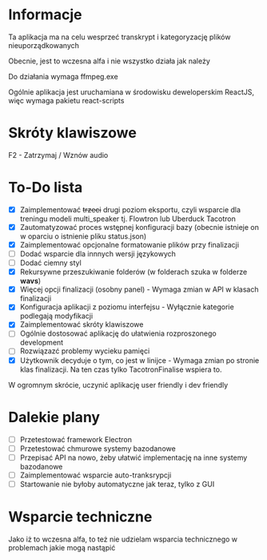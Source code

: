# Informacje
Ta aplikacja ma na celu wesprzeć transkrypt i kategoryzację plików nieuporządkowanych

Obecnie, jest to wczesna alfa i nie wszystko działa jak należy

Do działania wymaga ffmpeg.exe

Ogólnie aplikacja jest uruchamiana w środowisku deweloperskim ReactJS, więc wymaga pakietu react-scripts

# Skróty klawiszowe
F2 - Zatrzymaj / Wznów audio

# To-Do lista
- [x] Zaimplementować ~~trzeci~~ drugi poziom eksportu, czyli wsparcie dla treningu modeli multi_speaker tj. Flowtron lub Uberduck Tacotron
- [x] Zautomatyzować proces wstępnej konfiguracji bazy (obecnie istnieje on w oparciu o istnienie pliku status.json)
- [x] Zaimplementować opcjonalne formatowanie plików przy finalizacji
- [ ] Dodać wsparcie dla innnych wersji językowych
- [ ] Dodać ciemny styl
- [x] Rekursywne przeszukiwanie folderów (w folderach szuka w folderze **wavs**)
- [x] Więcej opcji finalizacji (osobny panel) - Wymaga zmian w API w klasach finalizacji
- [x] Konfiguracja aplikacji z poziomu interfejsu - Wyłącznie kategorie podlegają modyfikacji
- [x] Zaimplementować skróty klawiszowe
- [ ] Ogólnie dostosować aplikację do ułatwienia rozproszonego development
- [ ] Rozwiązazć problemy wycieku pamięci
- [x] Użytkownik decyduje o tym, co jest w linijce - Wymaga zmian po stronie klas finalizacji. Na ten czas tylko TacotronFinalise wspiera to.

W ogromnym skrócie, uczynić aplikację user friendly i dev friendly

# Dalekie plany
- [ ] Przetestować framework Electron
- [ ] Przetestować chmurowe systemy bazodanowe
- [ ] Przepisać API na nowo, żeby ułatwić implementację na inne systemy bazodanowe
- [ ] Zaimplementować wsparcie auto-tranksrypcji
- [ ] Startowanie nie byłoby automatyczne jak teraz, tylko z GUI

# Wsparcie techniczne
Jako iż to wczesna alfa, to też nie udzielam wsparcia technicznego w problemach jakie mogą nastąpić

